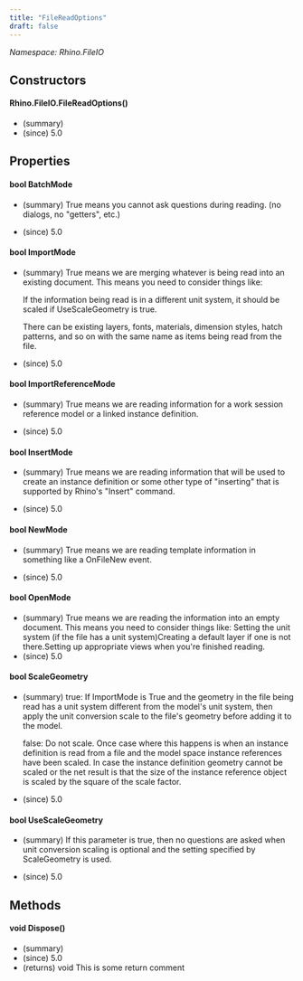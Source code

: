 ```yaml
---
title: "FileReadOptions"
draft: false
---
```


*Namespace: Rhino.FileIO*
## Constructors
#### Rhino.FileIO.FileReadOptions()
- (summary) 
- (since) 5.0
## Properties
#### bool BatchMode
- (summary) 
     True means you cannot ask questions during reading. (no dialogs, no "getters", etc.)
     
- (since) 5.0
#### bool ImportMode
- (summary) 
     True means we are merging whatever is being read into an existing document.
      This means you need to consider things like:
     
     If the information being read is in a different unit system, it should be
     scaled if UseScaleGeometry is true.
     
     There can be existing layers, fonts, materials, dimension styles, hatch
     patterns, and so on with the same name as items being read from the file.
     
- (since) 5.0
#### bool ImportReferenceMode
- (summary) 
     True means we are reading information for a work session reference model
     or a linked instance definition.
     
- (since) 5.0
#### bool InsertMode
- (summary) 
     True means we are reading information that will be used to create an
     instance definition or some other type of "inserting" that is supported
     by Rhino's "Insert" command.
     
- (since) 5.0
#### bool NewMode
- (summary) 
     True means we are reading template information in something like
     a OnFileNew event.
     
- (since) 5.0
#### bool OpenMode
- (summary) 
     True means we are reading the information into an empty document.  This
     means you need to consider things like:
     Setting the unit system (if the file has a unit system)Creating a default layer if one is not there.Setting up appropriate views when you're finished reading.
- (since) 5.0
#### bool ScaleGeometry
- (summary) 
     true: If ImportMode is True and the geometry in the file being read has
     a unit system different from the model's unit system, then apply the unit
     conversion scale to the file's geometry before adding it to the model.
     
     false: Do not scale. Once case where this happens is when an instance
     definition is read from a file and the model space instance references
     have been scaled. In case the instance definition geometry cannot be
     scaled or the net result is that the size of the instance reference
     object is scaled by the square of the scale factor.
     
- (since) 5.0
#### bool UseScaleGeometry
- (summary) 
     If this parameter is true, then no questions are asked when unit conversion
     scaling is optional and the setting specified by ScaleGeometry is used.
     
- (since) 5.0
## Methods
#### void Dispose()
- (summary) 
- (since) 5.0
- (returns) void This is some return comment
